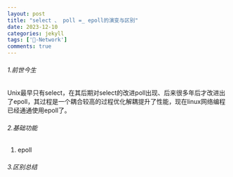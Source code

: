 ```yaml
---
layout: post
title: "select 、 poll =_ epoll的演变与区别"
date: 2023-12-10
categories: jekyll
tags: ['🥁-Network']
comments: true
---
```


###### 1.前世今生
Unix最早只有select，在其后期对select的改进poll出现、后来很多年后才改进出了epoll，其过程是一个耦合较高的过程优化解耦提升了性能，现在linux网络编程已经通通使用epoll了。
###### 2.基础功能

1. epoll
###### 3.区别总结


